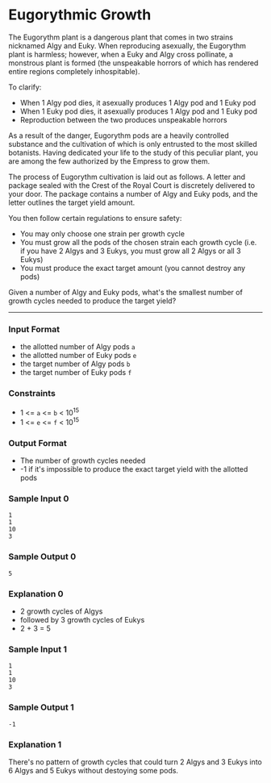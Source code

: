 # Eugorythmic Growth

The Eugorythm plant is a dangerous plant that comes in two strains nicknamed
Algy and Euky. When reproducing asexually, the Eugorythm
plant is harmless; however, when a Euky and Algy cross pollinate,
a monstrous plant is formed (the unspeakable horrors of which has rendered entire regions
completely inhospitable).

To clarify:

- When 1 Algy pod dies, it asexually produces 1 Algy pod and 1 Euky pod
- When 1 Euky pod dies, it asexually produces 1 Algy pod and 1 Euky pod
- Reproduction between the two produces unspeakable horrors

As a result of the danger, Eugorythm pods are a heavily controlled substance
and the cultivation of which is only entrusted to the most skilled botanists.
Having dedicated your life to the study of this peculiar plant, you are among
the few authorized by the Empress to grow them.

The process of Eugorythm cultivation is laid out as follows. A letter and package
sealed with the Crest of the Royal Court is discretely delivered to your door. The
package contains a number of Algy and Euky pods, and the letter outlines the target
yield amount.

You then follow certain regulations to ensure safety:

- You may only choose one strain per growth cycle
- You must grow all the pods of the chosen strain each growth cycle (i.e. if you
  have 2 Algys and 3 Eukys, you must grow all 2 Algys or all 3 Eukys)
- You must produce the exact target amount (you cannot destroy any pods)

Given a number of Algy and Euky pods, what's the smallest number of growth cycles
needed to produce the target yield?

------------

### Input Format

- the allotted number of Algy pods `a`
- the allotted number of Euky pods `e`
- the target number of Algy pods `b`
- the target number of Euky pods `f`

### Constraints

- 1 <= `a` <= `b` < 10<sup>15</sup>
- 1 <= `e` <= `f` < 10<sup>15</sup>

### Output Format

- The number of growth cycles needed
- -1 if it's impossible to produce the exact target yield with the allotted pods

### Sample Input 0

    1
    1
    10
    3

### Sample Output 0

    5

### Explanation 0

- 2 growth cycles of Algys
- followed by 3 growth cycles of Eukys
- 2 + 3 = 5

### Sample Input 1

    1
    1
    10
    3

### Sample Output 1

    -1

### Explanation 1

There's no pattern of growth cycles that could turn 2 Algys and 3 Eukys into
6 Algys and 5 Eukys without destoying some pods.
